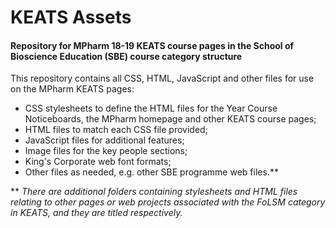 # KEATS Assets
<h4>Repository for MPharm 18-19 KEATS course pages in the School of Bioscience Education (SBE) course category structure</h4>
<p>This repository contains all CSS, HTML, JavaScript and other files for use on the MPharm KEATS pages:</p>
<ul>
  <li>CSS stylesheets to define the HTML files for the Year Course Noticeboards, the MPharm homepage and other KEATS course pages;</li>
  <li>HTML files to match each CSS file provided;</li>
  <li>JavaScript files for additional features;</li>
  <li>Image files for the key people sections;</li>
  <li>King's Corporate web font formats;</li>
  <li>Other files as needed, e.g. other SBE programme web files.**</li>
</ul>
<p>** <i>There are additional folders containing stylesheets and HTML files relating to other pages or web projects associated with the FoLSM category in KEATS, and they are titled respectively.</i></p>
